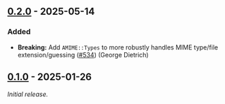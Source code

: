## [0.2.0] - 2025-05-14

### Added

- **Breaking:** Add `AMIME::Types` to more robustly handles MIME type/file extension/guessing ([#534]) (George Dietrich)

[0.2.0]: https://github.com/athena-framework/mime/releases/tag/v0.2.0
[#534]: https://github.com/athena-framework/athena/pull/534

## [0.1.0] - 2025-01-26

_Initial release._

[0.1.0]: https://github.com/athena-framework/mime/releases/tag/v0.1.0
